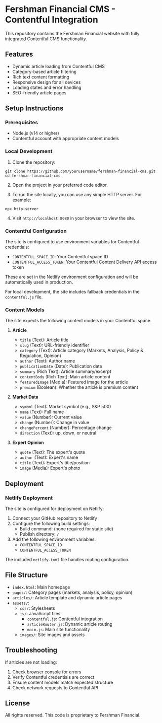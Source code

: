 # Fershman Financial CMS - Contentful Integration

This repository contains the Fershman Financial website with fully integrated Contentful CMS functionality.

## Features

- Dynamic article loading from Contentful CMS
- Category-based article filtering
- Rich text content formatting
- Responsive design for all devices
- Loading states and error handling
- SEO-friendly article pages

## Setup Instructions

### Prerequisites

- Node.js (v14 or higher)
- Contentful account with appropriate content models

### Local Development

1. Clone the repository:
```
git clone https://github.com/yourusername/fershman-financial-cms.git
cd fershman-financial-cms
```

2. Open the project in your preferred code editor.

3. To run the site locally, you can use any simple HTTP server. For example:
```
npx http-server
```

4. Visit `http://localhost:8080` in your browser to view the site.

### Contentful Configuration

The site is configured to use environment variables for Contentful credentials:

- `CONTENTFUL_SPACE_ID`: Your Contentful space ID
- `CONTENTFUL_ACCESS_TOKEN`: Your Contentful Content Delivery API access token

These are set in the Netlify environment configuration and will be automatically used in production.

For local development, the site includes fallback credentials in the `contentful.js` file.

### Content Models

The site expects the following content models in your Contentful space:

1. **Article**
   - `title` (Text): Article title
   - `slug` (Text): URL-friendly identifier
   - `category` (Text): Article category (Markets, Analysis, Policy & Regulation, Opinion)
   - `author` (Text): Author name
   - `publicationDate` (Date): Publication date
   - `summary` (Rich Text): Article summary/excerpt
   - `contentBody` (Rich Text): Main article content
   - `featuredImage` (Media): Featured image for the article
   - `premium` (Boolean): Whether the article is premium content

2. **Market Data**
   - `symbol` (Text): Market symbol (e.g., S&P 500)
   - `name` (Text): Full name
   - `value` (Number): Current value
   - `change` (Number): Change in value
   - `changePercent` (Number): Percentage change
   - `direction` (Text): up, down, or neutral

3. **Expert Opinion**
   - `quote` (Text): The expert's quote
   - `author` (Text): Expert's name
   - `title` (Text): Expert's title/position
   - `image` (Media): Expert's photo

## Deployment

### Netlify Deployment

The site is configured for deployment on Netlify:

1. Connect your GitHub repository to Netlify
2. Configure the following build settings:
   - Build command: (none required for static site)
   - Publish directory: `/`
3. Add the following environment variables:
   - `CONTENTFUL_SPACE_ID`
   - `CONTENTFUL_ACCESS_TOKEN`

The included `netlify.toml` file handles routing configuration.

## File Structure

- `index.html`: Main homepage
- `pages/`: Category pages (markets, analysis, policy, opinion)
- `articles/`: Article template and dynamic article pages
- `assets/`: 
  - `css/`: Stylesheets
  - `js/`: JavaScript files
    - `contentful.js`: Contentful integration
    - `articleRouter.js`: Dynamic article routing
    - `main.js`: Main site functionality
  - `images/`: Site images and assets

## Troubleshooting

If articles are not loading:

1. Check browser console for errors
2. Verify Contentful credentials are correct
3. Ensure content models match expected structure
4. Check network requests to Contentful API

## License

All rights reserved. This code is proprietary to Fershman Financial.
